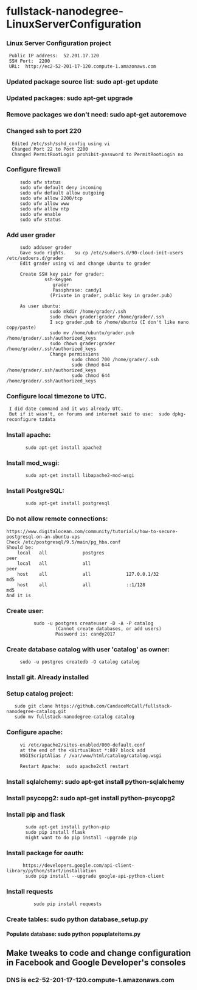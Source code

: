 # fullstack-nanodegree-LinuxServerConfiguration
### Linux Server Configuration project
     Public IP address:  52.201.17.120
     SSH Port:  2200
     URL:  http://ec2-52-201-17-120.compute-1.amazonaws.com

###  Updated package source list:   sudo apt-get update
###  Updated packages: sudo apt-get upgrade
###  Remove packages we don't need: sudo apt-get autoremove
###   Changed ssh to port 220
      Edited /etc/ssh/sshd_config using vi
      Changed Port 22 to Port 2200
      Changed PermitRootLogin prohibit-password to PermitRootLogin no

###  Configure firewall
         sudo ufw status
         sudo ufw default deny incoming
         sudo ufw default allow outgoing
         sudo ufw allow 2200/tcp
         sudo ufw allow www
         sudo ufw allow ntp
         sudo ufw enable
         sudo ufw status

###   Add user grader
         sudo adduser grader
         Gave sudo rights.   su cp /etc/sudoers.d/90-cloud-init-users /etc/sudoers.d/grader
         Edit grader using vi and change ubuntu to grader

         Create SSH key pair for grader:
	              ssh-keygen
                     grader
                     Passphrase: candy1
                    (Private in grader, public key in grader.pub)

         As user ubuntu:
                    sudo mkdir /home/grader/.ssh
                    sudo chown grader:grader /home/grader/.ssh
                    I scp grader.pub to /home/ubuntu (I don't like nano copy/paste)
                    sudo mv /home/ubuntu/grader.pub /home/grader/.ssh/authorized_keys
                    sudo chown grader:grader /home/grader/.ssh/authorized_keys
                    Change permissions
                            sudo chmod 700 /home/grader/.ssh
                            sudo chmod 644 /home/grader/.ssh/authorized_keys
                            sudo chmod 644 /home/grader/.ssh/authorized_keys

###  Configure local timezone to UTC.
     I did date command and it was already UTC.
     But if it wasn't, on forums and internet said to use:  sudo dpkg-reconfigure tzdata

###  Install apache:
           sudo apt-get install apache2
###  Install mod_wsgi:
           sudo apt-get install libapache2-mod-wsgi
###  Install PostgreSQL:
           sudo apt-get install postgresql
###   Do not allow remote connections:
	https://www.digitalocean.com/community/tutorials/how-to-secure-postgresql-on-an-ubuntu-vps
	Check /etc/postgresql/9.5/main/pg_hba.conf
	Should be:
		local   all             postgres                                peer
		local   all             all                                     peer
		host    all             all             127.0.0.1/32            md5
		host    all             all             ::1/128                 md5
	And it is 

###  Create user:
	          sudo -u postgres createuser -D -A -P catalog
                      (Cannot create databases, or add users)
                      Password is: candy2017
###  Create database catalog with user 'catalog' as owner:
         sudo -u postgres createdb -O catalog catalog
###   Install git.   Already installed
###   Setup catalog project:   
       sudo git clone https://github.com/CandaceMcCall/fullstack-nanodegree-catalog.git
       sudo mv fullstack-nanodegree-catalog catalog
###  Configure apache:
	     vi /etc/apache2/sites-enabled/000-default.conf
	     at the end of the <VirtualHost *:80? block add
	     WSGIScriptAlias / /var/www/html/catalog/catalog.wsgi

	     Restart Apache:  sudo apache2ctl restart
###  Install sqlalchemy:   sudo apt-get install python-sqlalchemy
###  Install psycopg2:  sudo apt-get install python-psycopg2
###  Install pip and flask
	       sudo apt-get install python-pip
	       sudo pip install flask
	       might want to do pip install -upgrade pip
###  Install package for oauth:
	      https://developers.google.com/api-client-library/python/start/installation
	       sudo pip install --upgrade google-api-python-client
###  Install requests
	          sudo pip install requests
###  Create tables:   sudo python database_setup.py
####  Populate database:  sudo python popuplateitems.py
##  Make tweaks to code and change configuration in Facebook and Google Developer's consoles

###  DNS is ec2-52-201-17-120.compute-1.amazonaws.com

                    
